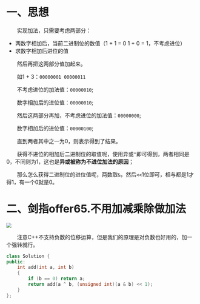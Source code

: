 # 一、思想

&emsp;&emsp;实现加法，只需要考虑两部分：

- 两数字相加后，当前二进制位的数值（1 + 1 = 0 1 + 0 = 1，不考虑进位）
- 求数字相加后进位的值

&emsp;&emsp;然后再把这两部分值加起来。

&emsp;&emsp;如1 + 3：``00000001 00000011 ``

&emsp;&emsp;不考虑进位的加法值：``00000010``;

&emsp;&emsp;数字相加后的进位值：``00000010``;

&emsp;&emsp;然后这两部分再加，不考虑进位的加法值：``00000000``;

&emsp;&emsp;数字相加后的进位值：``00000100``;

&emsp;&emsp;直到两者其中之一为0，则表示得到了结果。

&emsp;&emsp;获得不进位的相加后二进制位的取值呢，使用异或``^``即可得到，两者相同是0，不同则为1，这也是**异或被称为不进位加法的原因**；

&emsp;&emsp;那么怎么获得二进制位的进位值呢，两数取``&``，然后``<<``1位即可，相与都是1才得1，有一个0就是0。

# 二、剑指offer65.不用加减乘除做加法

<img src="https://router-picture-bed.oss-cn-chengdu.aliyuncs.com/img/20220401161934.png" style="zoom:80%;" />

&emsp;&emsp;注意C++不支持负数的位移运算，但是我们的原理是对负数也好用的，加一个强转就行。

```cpp
class Solution {
public:
    int add(int a, int b) 
    {
        if (b == 0) return a;
        return add(a ^ b, (unsigned int)(a & b) << 1);
    }
};
```


